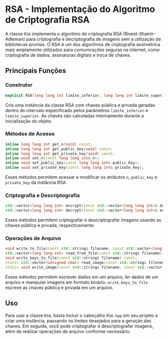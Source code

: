 # RSA - Implementação do Algoritmo de Criptografia RSA

A classe `RSA` implementa o algoritmo de criptografia RSA (Rivest-Shamir-Adleman) para criptografia e decriptografia de imagens sem a utilização de bibliotecas prontas. O RSA é um dos algoritmos de criptografia assimétrica mais amplamente utilizados para comunicações seguras na internet, como criptografia de dados, assinaturas digitais e troca de chaves.

## Principais Funções

### Construtor
```cpp
explicit RSA(long long int limite_inferior, long long int limite_superior);
```
Cria uma instância da classe RSA com chaves pública e privada geradas dentro do intervalo especificado pelos parâmetros `limite_inferior` e `limite_superior`. As chaves são calculadas internamente durante a inicialização do objeto.

### Métodos de Acesso
```cpp
inline long long int get_n(void) const;
inline long long int get_public_key(void) const;
inline long long int get_private_key(void) const;
inline void set_n(const long long int& n);
inline void set_public_key(const long long int& public_key);
inline void set_private_key(const long long int& private_key);
```
Esses métodos permitem acessar e modificar os atributos `n`, `public_key` e `private_key` da instância RSA.

### Criptografia e Descriptografia
```cpp
std::vector<long long int> encrypt(const std::vector<long long int>& data) const;
std::vector<long long int> decrypt(const std::vector<long long int>& encrypted_data) const;
```
Esses métodos permitem criptografar e descriptografar imagens usando as chaves pública e privada, respectivamente.

### Operações de Arquivo
```cpp
void write_to_file(const std::string& filename, const std::vector<long long int>& data) const;
std::vector<long long int> read_from_file(const std::string& filename) const;
void write_keys_to_file(const std::string& filename) const;
static std::vector<unsigned char> read_image(const std::string& filename);
static void write_image(const std::string& filename, const std::vector<unsigned char>& data);
```
Esses métodos permitem escrever dados em um arquivo, ler dados de um arquivo e manipular imagens em formato binário. `write_keys_to_file` escreve as chaves pública e privada em um arquivo.

## Uso
Para usar a classe `RSA`, basta incluir o cabeçalho `RSA.hpp` em seu projeto e criar uma instância, passando os limites desejados para a geração das chaves. Em seguida, você pode criptografar e descriptografar imagens, além de realizar operações de arquivo conforme necessário.
